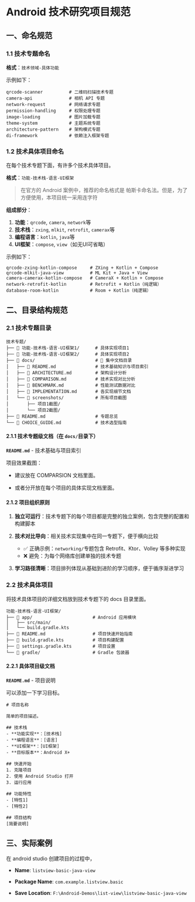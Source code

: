 # Android 技术研究项目规范

## 一、命名规范

### 1.1 技术专题命名

**格式**：`技术领域-具体功能`

示例如下：

```
qrcode-scanner          # 二维码扫描技术专题
camera-api              # 相机 API 专题  
network-request         # 网络请求专题
permission-handling     # 权限处理专题
image-loading           # 图片加载专题
theme-system            # 主题系统专题
architecture-pattern    # 架构模式专题
di-framework            # 依赖注入框架专题
```



### 1.2 技术具体项目命名

在每个技术专题下面，有许多个技术具体项目。

**格式**：`功能-技术栈-语言-UI框架`

> 在官方的 Android 案例中，推荐的命名格式是 帕斯卡命名法。但是，为了方便使用，本项目统一采用连字符

**组成部分**：

1. **功能**：`qrcode`, `camera`, `network`等
2. **技术栈**：`zxing`, `mlkit`, `retrofit`, `camerax`等
3. **编程语言**：`kotlin`, `java`等
4. **UI框架**：`compose`, `view`（如无UI可省略）

示例如下：

```
qrcode-zxing-kotlin-compose     # ZXing + Kotlin + Compose
qrcode-mlkit-java-view          # ML Kit + Java + View
camera-camerax-kotlin-compose   # CameraX + Kotlin + Compose
network-retrofit-kotlin         # Retrofit + Kotlin（纯逻辑）
database-room-kotlin            # Room + Kotlin（纯逻辑）

```



## 二、目录结构规范

### 2.1 技术专题目录

```
技术专题/
├── 📱 功能-技术栈-语言-UI框架1/      # 具体实现项目1
├── 📱 功能-技术栈-语言-UI框架2/      # 具体实现项目2
├── 📁 docs/                       # 📍 集中文档目录
│   ├── 📄 README.md               # 技术基础知识与项目索引
│   ├── 📄 ARCHITECTURE.md         # 架构设计分析
│   ├── 📄 COMPARISON.md           # 技术实现对比分析
│   ├── 📄 BENCHMARK.md            # 性能测试数据对比
│   ├── 📄 IMPLEMENTATION.md       # 各实现细节文档
│   └── 📁 screenshots/            # 所有项目截图
│       ├── 项目1截图/
│       └── 项目2截图/
├── 📄 README.md                   # 专题总览
└── 📄 CHOICE_GUIDE.md             # 技术选型指南
```



#### 2.1.1 技术专题级文档（在 `docs/`目录下）

**`README.md`** - 技术基础与项目索引



项目效果截图：

- 建议放在 COMPARSION 文档里面。

- 或者分开放在每个项目的具体实现文档里面。



#### 2.1.2 项目组织原则

1. **独立可运行**：技术专题下的每个项目都是完整的独立案例，包含完整的配置和构建脚本

2. **技术对比导向**：相关技术实现集中在同一专题下，便于横向比较
   - ✅ 正确示例：`networking/`专题包含 Retrofit、Ktor、Volley 等多种实现
   - ❌ 避免：为每个网络库创建单独的技术专题

3. **学习路径清晰**：项目排列体现从基础到进阶的学习顺序，便于循序渐进学习



### 2.2 技术具体项目

将技术具体项目的详细文档放到技术专题下的 docs 目录里面。

```
功能-技术栈-语言-UI框架/
├── 📱 app/                       # Android 应用模块
│   ├── src/main/
│   └── build.gradle.kts
├── 📄 README.md                  # 项目快速开始指南
├── 📄 build.gradle.kts           # 项目构建配置
├── 📄 settings.gradle.kts        # 项目设置
└── 📁 gradle/                    # Gradle 包装器
```



#### 2.2.1 具体项目级文档

**`README.md`** - 项目说明

可以添加一下学习目标。

```
# 项目名称

简单的项目描述。

## 技术栈
- **功能实现**：[技术栈]
- **编程语言**：[语言]
- **UI框架**：[UI框架]
- **目标版本**：Android X+

## 快速开始
1. 克隆项目
2. 使用 Android Studio 打开
3. 运行应用

## 功能特性
- [特性1]
- [特性2]

## 项目结构
[简要说明]
```







## 三、实际案例

在 android studio 创建项目的过程中，

- **Name**: `listview-basic-java-view`
- **Package Name**: `com.example.listview.basic`

- **Save Location**: `F:\Android-Demos\list-view\listview-basic-java-view`